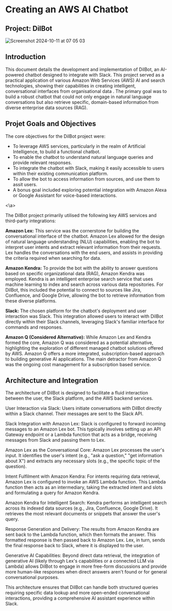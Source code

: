 # Creating an AWS AI Chatbot
## Project: DilBot
![Screenshot 2024-10-11 at 07 05 03](https://github.com/user-attachments/assets/3bd2dec4-9094-4602-b369-1f55b80489f4)

## Introduction

This document details the development and implementation of DilBot, an AI-powered chatbot designed to integrate with Slack. This project served as a practical application of various Amazon Web Services (AWS) AI and search technologies, showing their capabilities in creating intelligent, conversational interfaces from organisational data . The primary goal was to build a robust chatbot that could not only engage in natural language conversations but also retrieve specific, domain-based information from diverse enterprise data sources (RAG).

## Projet Goals and Objectives

The core objectives for the DilBot project were:

- To leverage AWS services, particularly in the realm of Artificial Intelligence, to build a functional chatbot.
- To enable the chatbot to understand natural language queries and provide relevant responses.
- To integrate the chatbot with Slack, making it easily accessible to users within their existing communication platform.
- To allow the bot to access information from sources, and use them to assit users.
- A bonus goal included exploring potential integration with Amazon Alexa or Google Assistant for voice-based interactions.

<a name=## Technologies used><\a>

The DilBot project primarily utilised the following key AWS services and third-party integrations:

__Amazon Lex:__ This service was the cornerstone for building the conversational interface of the chatbot. Amazon Lex allowed for the design of natural language understanding (NLU) capabilities, enabling the bot to interpret user intents and extract relevant information from their requests. Lex handles the conversations with the end users, and assists in providing the criteria required when searching for data. 

__Amazon Kendra:__ To provide the bot with the ability to answer questions based on specific organizational data (RAG), Amazon Kendra was employed. Kendra is an intelligent enterprise search service that uses machine learning to index and search across various data repositories. For DilBot, this included the potential to connect to sources like Jira, Confluence, and Google Drive, allowing the bot to retrieve information from these diverse platforms.

__Slack:__ The chosen platform for the chatbot's deployment and user interaction was Slack. This integration allowed users to interact with DilBot directly within their Slack channels, leveraging Slack's familiar interface for commands and responses.

__Amazon Q (Considered Alternative):__ While Amazon Lex and Kendra formed the core, Amazon Q was considered as a potential alternative, highlighting the exploration of different managed chatbot solutions offered by AWS. Amazon Q offers a more integrated, subscription-based approach to building generative AI applications. The main detractor from Amazon Q was the ongoing cost management for a subscription based service.

## Architecture and Integration

The architecture of DilBot is designed to facilitate a fluid interaction between the user, the Slack platform, and the AWS backend services.

User Interaction via Slack: Users initiate conversations with DilBot directly within a Slack channel. Their messages are sent to the Slack API.

Slack Integration with Amazon Lex: Slack is configured to forward incoming messages to an Amazon Lex bot. This typically involves setting up an API Gateway endpoint or a Lambda function that acts as a bridge, receiving messages from Slack and passing them to Lex.

Amazon Lex as the Conversational Core: Amazon Lex processes the user's input. It identifies the user's intent (e.g., "ask a question," "get information about X") and extracts any necessary slots (e.g., the specific topic of the question).

Intent Fulfilment with Amazon Kendra: For intents requiring data retrieval, Amazon Lex is configured to invoke an AWS Lambda function. This Lambda function then acts as an intermediary, taking the extracted intent and slots and formulating a query for Amazon Kendra.

Amazon Kendra for Intelligent Search: Kendra performs an intelligent search across its indexed data sources (e.g., Jira, Confluence, Google Drive). It retrieves the most relevant documents or snippets that answer the user's query.

Response Generation and Delivery: The results from Amazon Kendra are sent back to the Lambda function, which then formats the answer. This formatted response is then passed back to Amazon Lex. Lex, in turn, sends the final response back to Slack, where it is displayed to the user.

Generative AI Capabilities: Beyond direct data retrieval, the integration of generative AI (likely through Lex's capabilities or a connected LLM via Lambda) allows DilBot to engage in more free-form discussions and provide more human-like responses when direct answers aren't found or for general conversational purposes.

This architecture ensures that DilBot can handle both structured queries requiring specific data lookup and more open-ended conversational interactions, providing a comprehensive AI assistant experience within Slack.

